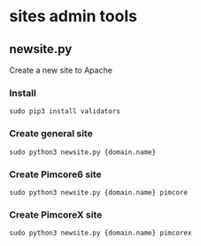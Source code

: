 # sites admin tools

## newsite.py
Create a new site to Apache

### Install
    sudo pip3 install validators

### Create general site
    sudo python3 newsite.py {domain.name}

### Create Pimcore6 site
    sudo python3 newsite.py {domain.name} pimcore


### Create PimcoreX site
    sudo python3 newsite.py {domain.name} pimcorex